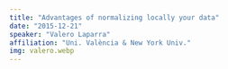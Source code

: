 ```yaml
---
title: "Advantages of normalizing locally your data"
date: "2015-12-21"
speaker: "Valero Laparra"
affiliation: "Uni. València & New York Univ."
img: valero.webp
---
```

